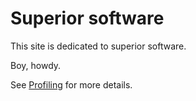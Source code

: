 # Superior software

This site is dedicated to superior software.

Boy, howdy.

See [Profiling](profiling.md) for more details.
